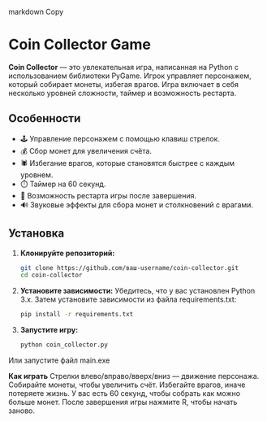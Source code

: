 markdown
Copy

# Coin Collector Game

**Coin Collector** — это увлекательная игра, написанная на Python с использованием библиотеки PyGame. Игрок управляет персонажем, который собирает монеты, избегая врагов. Игра включает в себя несколько уровней сложности, таймер и возможность рестарта.

## Особенности
- 🕹️ Управление персонажем с помощью клавиш стрелок.
- 💰 Сбор монет для увеличения счёта.
- 🕷️ Избегание врагов, которые становятся быстрее с каждым уровнем.
- ⏱️ Таймер на 60 секунд.
- 🔄 Возможность рестарта игры после завершения.
- 🔊 Звуковые эффекты для сбора монет и столкновений с врагами.

## Установка

1. **Клонируйте репозиторий:**
   ```bash
   git clone https://github.com/ваш-username/coin-collector.git
   cd coin-collector

2. **Установите зависимости:**
    Убедитесь, что у вас установлен Python 3.x. Затем установите зависимости из файла requirements.txt:
    ```bash
    pip install -r requirements.txt

3. **Запустите игру:**
    ```bash
    python coin_collector.py
Или запустите файл main.exe


**Как играть**
    Стрелки влево/вправо/вверх/вниз — движение персонажа.
    Собирайте монеты, чтобы увеличить счёт.
    Избегайте врагов, иначе потеряете жизнь.
    У вас есть 60 секунд, чтобы собрать как можно больше монет.
    После завершения игры нажмите R, чтобы начать заново.
